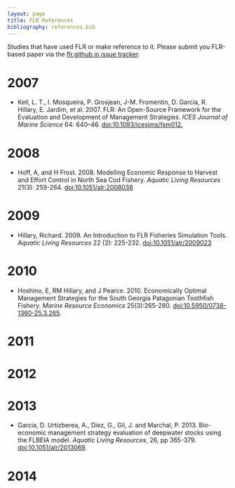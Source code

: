 ```yaml
---
layout: page
title: FLR References
bibliography: references.bib
---
```


Studies that have used FLR or make reference to it. Please submit you FLR-based paper via the [flr.github.io issue tracker](https://github.com/flr/flr.github.io/issues).


# 2007

- Kell, L. T., I. Mosqueira, P. Grosjean, J-M. Fromentin, D. Garcia, R. Hillary, E. Jardim, et al. 2007. FLR: An Open-Source Framework for the Evaluation and Development of Management Strategies. *ICES Journal of Marine Science* 64: 640–46. [doi:10.1093/icesjms/fsm012.](http://dx.doi.org/10.1093/icesjms/fsm012)


# 2008

- Hoff, A, and H Frost. 2008. Modelling Economic Response to Harvest and Effort Control in North Sea Cod Fishery. *Aquatic Living Resources* 21(3): 259-264. [doi:10.1051/alr:2008038](http://dx.doi.org/10.1051/alr:2008038)

# 2009

- Hillary, Richard. 2009. An Introduction to FLR Fisheries Simulation Tools. *Aquatic Living Resources*  22 (2): 225-232. [doi:10.1051/alr/2009023](http://dx.doi.org/10.1051/alr/2009023)

# 2010

- Hoshino, E, RM Hillary, and J Pearce. 2010. Economically Optimal Management Strategies for the South Georgia Patagonian Toothfish Fishery. *Marine Resource Economics* 25(3):265-280. [doi:10.5950/0738-1360-25.3.265](http://dx.doi.org/10.5950/0738-1360-25.3.265).

# 2011

# 2012

# 2013

-  Garcia, D. Urtizberea, A., Diez, G.,  Gil, J. and Marchal, P. 2013. Bio-economic management strategy evaluation of deepwater stocks using the FLBEIA model. *Aquatic Living Resources*, 26, pp 365-379. [doi:10.1051/alr/2013069](http://dx.doi.org/10.1051/alr/2013069).

# 2014
